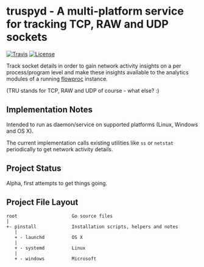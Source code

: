 # truspyd - A multi-platform service for tracking TCP, RAW and UDP sockets

[![Travis](https://travis-ci.org/shuntingyard/truspyd.svg?branch=master)](https://travis-ci.org/shuntingyard/truspyd)
[![License](https://github/license/shuntingyard/truspyd.svg)](http://github.com/shuntingyard/flowproc/blob/master/LICENSE.txt)

Track socket details in order to gain network activity insights on a
per process/program level and make these insights available to the analytics
modules of a running [flowproc](https://github.com/shuntingyard/flowproc)
instance.

(TRU stands for TCP, RAW and UDP of course - what else? :)

## Implementation Notes

Intended to run as daemon/service on supported platforms (Linux, Windows
and OS X).

The current implementation calls existing utilities like ``ss`` or ``netstat``
periodically to get network activity details.

## Project Status

Alpha, first attempts to get things going.

## Project File Layout

```
root                    Go source files
|
+- pinstall             Installation scripts, helpers and notes
   |
   + - launchd          OS X
   |
   + - systemd          Linux
   |
   + - windows          Microsoft
```
